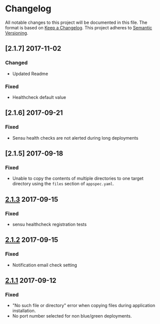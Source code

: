# Changelog

All notable changes to this project will be documented in this file. The format is based on [Keep a Changelog](http://keepachangelog.com/en/1.0.0/).
This project adheres to [Semantic Versioning](http://semver.org/spec/v2.0.0.html).

## [2.1.7] 2017-11-02

### Changed
- Updated Readme

### Fixed
- Healthcheck default value

## [2.1.6] 2017-09-21

### Fixed
- Sensu health checks are not alerted during long deployments

## [2.1.5] 2017-09-18

### Fixed
- Unable to copy the contents of multiple directories to one target directory using the `files` section of `appspec.yaml`.

## [2.1.3] 2017-09-15

### Fixed
- sensu healthcheck registration tests

## [2.1.2] 2017-09-15

### Fixed
- Notification email check setting

## [2.1.1] 2017-09-12

### Fixed
- "No such file or directory" error when copying files during application installation.
- No port number selected for non blue/green deployments.

[Unreleased]: https://github.com/trainline/consul-deployment-agent/compare/2.1.4...HEAD
[2.1.4]: https://github.com/trainline/consul-deployment-agent/compare/2.1.3...2.1.4
[2.1.3]: https://github.com/trainline/consul-deployment-agent/compare/2.1.2...2.1.3
[2.1.2]: https://github.com/trainline/consul-deployment-agent/compare/2.1.1...2.1.2
[2.1.1]: https://github.com/trainline/consul-deployment-agent/compare/2.1.0...2.1.1
